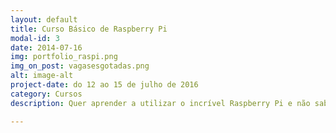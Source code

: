 ```yaml
---
layout: default
title: Curso Básico de Raspberry Pi
modal-id: 3
date: 2014-07-16
img: portfolio_raspi.png
img_on_post: vagasesgotadas.png
alt: image-alt
project-date: do 12 ao 15 de julho de 2016
category: Cursos
description: Quer aprender a utilizar o incrível Raspberry Pi e não sabe por onde começar? A 4flyers, em parceria com a <a href="http://www.huinfinito.com.br/">Hu Infinito</a> estão oferecendo o Curso Básico de Raspberry Pi para você. Esse projeto foi desenvolvido com muito carinho para você sair do curso totalmente habilitado a criar inúmeros projetos. Ficou curioso? Visite a página do curso e <a href="http://www.huinfinito.com.br/kits/1098-curso-basico-de-raspberry-pi-3.html">saiba mais</a>! <br/><br/> Quer dicas de projetos com o Raspberry Pi, ou está curioso para saber qual o seu potencial? Visite a nossa página de <strong>Projetos com o Raspberry Pi</strong> e leia mais.

---
```

